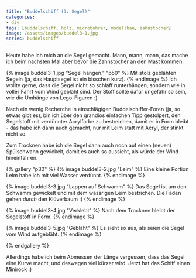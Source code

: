 ```yaml
---
title: "Buddelschiff (3: Segel)"
categories:
- diy
tags: [buddelschiff, holz, microbohrer, modellbau, zahnstocher]
image: /assets/images/buddel3-1.jpg
series: buddelschiff
---
```

Heute habe ich mich an die Segel gemacht.
Mann, mann, mann, das mache ich beim nächsten Mal aber bevor die Zahnstocher an den Mast kommen.

{% image buddel3-1.jpg "Segel hängen." "p50" %}
Mit stolz geblähten Segeln (ja, das Hauptsegel ist ein bisschen kurz).
{% endimage %}
Ich wollte gerne, dass die Segel nicht so schlaff runterhängen, sondern wie in voller Fahrt vom Wind gebläht sind.  Der Stoff sollte dafür ungefähr so sein, wie die Umhänge von Lego-Figuren :)

Nach ein wenig Recherche in einschlägigen Buddelschiffer-Foren (ja, so etwas gibt es), bin ich über den grandios einfachen Tipp gestolpert, den Segelstoff mit verdünnter Acrylfarbe zu bestreichen, damit er in Form bleibt - das habe ich dann auch gemacht, nur mit Leim statt mit Acryl, der stinkt nicht so.

Zum Trocknen habe ich die Segel dann auch noch auf einen (neuen) Spülschwann gewickelt, damit es auch so aussieht, als würde der Wind hineinfahren.

{% gallery "p30" %}
{% image buddel3-2.jpg "Leim" %}
Eine kleine Portion Leim habe ich mit viel Wasser verdünnt.
{% endimage %}

{% image buddel3-3.jpg "Lappen auf Schwamm" %}
Das Segel ist um den Schwamm gewickelt und mit dem wässrigen Leim bestrichen.
Die Fäden gehen _durch_ den Klüverbaum :)
{% endimage %}

{% image buddel3-4.jpg "Verklebt" %}
Nach dem Trocknen bleibt der Segelstoff in Form.
{% endimage %}

{% image buddel3-5.jpg "Gebläht" %}
Es sieht so aus, als seien die Segel vom Wind aufgebläht.
{% endimage %}

{% endgallery %}


Allerdings habe ich beim Abmessen der Länge vergessen, dass das Segel eine Kurve macht, und deswegen viel kürzer wird. Jetzt hat das Schiff einen Minirock :)